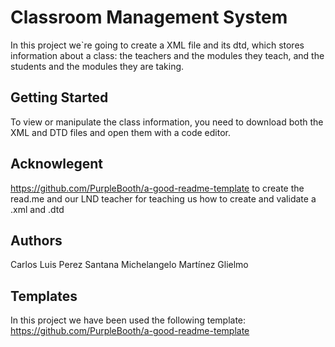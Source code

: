 # Classroom Management System
In this project we`re going to create a XML file and its dtd, which stores information about a class: the teachers and the modules they teach, and the students and the modules they are taking.

## Getting Started
To view or manipulate the class information, you need to download both the XML and DTD files and open them with a code editor.

## Acknowlegent
https://github.com/PurpleBooth/a-good-readme-template
to create the read.me and our LND teacher for teaching us how to create and validate a .xml and .dtd

## Authors
Carlos Luis Perez Santana
Michelangelo Martínez Glielmo

## Templates
In this project we have been used the following template: https://github.com/PurpleBooth/a-good-readme-template
